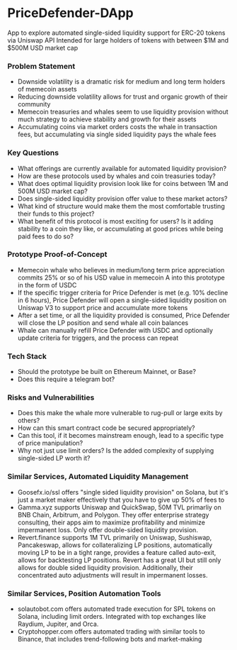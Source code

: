 # PriceDefender-DApp
App to explore automated single-sided liquidity support for ERC-20 tokens via Uniswap API
Intended for large holders of tokens with between $1M and $500M USD market cap

### Problem Statement
- Downside volatility is a dramatic risk for medium and long term holders of memecoin assets
- Reducing downside volatility allows for trust and organic growth of their community
- Memecoin treasuries and whales seem to use liquidity provision without much strategy to achieve stability and growth for their assets
- Accumulating coins via market orders costs the whale in transaction fees, but accumulating via single sided liquidity pays the whale fees

### Key Questions
- What offerings are currently available for automated liquidity provision?
- How are these protocols used by whales and coin treasuries today?
- What does optimal liquidity provision look like for coins between 1M and 500M USD market cap?
- Does single-sided liquidity provision offer value to these market actors?
- What kind of structure would make them the most comfortable trusting their funds to this project?
- What benefit of this protocol is most exciting for users? Is it adding stability to a coin they like, or accumulating at good prices while being paid fees to do so?

### Prototype Proof-of-Concept
- Memecoin whale who believes in medium/long term price appreciation commits 25% or so of his USD value in memecoin A into this prototype in the form of USDC
- If the specific trigger criteria for Price Defender is met (e.g. 10% decline in 6 hours), Price Defender will open a single-sided liquidity position on Uniswap V3 to support price and accumulate more tokens
- After a set time, or all the liquidity provided is consumed, Price Defender will close the LP position and send whale all coin balances
- Whale can manually refill Price Defender with USDC and optionally update criteria for triggers, and the process can repeat

### Tech Stack
- Should the prototype be built on Ethereum Mainnet, or Base?
- Does this require a telegram bot?

### Risks and Vulnerabilities
- Does this make the whale more vulnerable to rug-pull or large exits by others?
- How can this smart contract code be secured appropriately?
- Can this tool, if it becomes mainstream enough, lead to a specific type of price manipulation?
- Why not just use limit orders? Is the added complexity of supplying single-sided LP worth it?

### Similar Services, Automated Liquidity Management
- Goosefx.io/ssl offers "single sided liquidity provision" on Solana, but it's just a market maker effectively that you have to give up 50% of fees to
- Gamma.xyz supports Uniswap and QuickSwap, 50M TVL primarliy on BNB Chain, Arbitrum, and Polygon. They offer enterprise strategy consulting, their apps aim to maximize profitability and minimize impermanent loss. Only offer double-sided liquidity provision.
- Revert.finance supports 1M TVL primarily on Uniswap, Sushiswap, Pancakeswap, allows for collateralizing LP positions, automatically moving LP to be in a tight range, provides a feature called auto-exit, allows for backtesting LP positions. Revert has a great UI but still only allows for double sided liquidity provision. Additionally, their concentrated auto adjustments will result in impermanent losses.

### Similar Services, Position Automation Tools
- solautobot.com offers automated trade execution for SPL tokens on Solana, including limit orders. Integrated with top exchanges like Raydium, Jupiter, and Orca.
- Cryptohopper.com offers automated trading with similar tools to Binance, that includes trend-following bots and market-making
